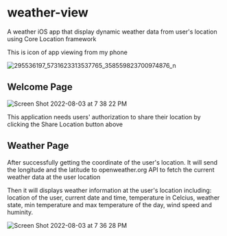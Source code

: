 # weather-view
A weather iOS app that display dynamic weather data from user's location using Core Location framework 

This is icon of app viewing from my phone

![295536197_5731623313537765_358559823700974876_n](https://user-images.githubusercontent.com/90353674/182758811-bbe85f9d-0d92-4887-a584-04c592a95157.jpg)

## Welcome Page

![Screen Shot 2022-08-03 at 7 38 22 PM](https://user-images.githubusercontent.com/90353674/182758850-4dd10434-cc53-4604-bfdb-df5cb78954e4.png)

This application needs users' authorization to share their location by clicking the Share Location button above

## Weather Page

After successfully getting the coordinate of the user's location. It will send the longitude and the latitude to openweather.org API to fetch the current weather data at the user location

Then it will displays weather information at the user's location including: location of the user, current date and time, temperature in Celcius, weather state, min temperature and max temperature of the day, wind speed and huminity.

![Screen Shot 2022-08-03 at 7 36 28 PM](https://user-images.githubusercontent.com/90353674/182759581-eb860685-e7e8-44c0-932d-bc428329ca86.png)
